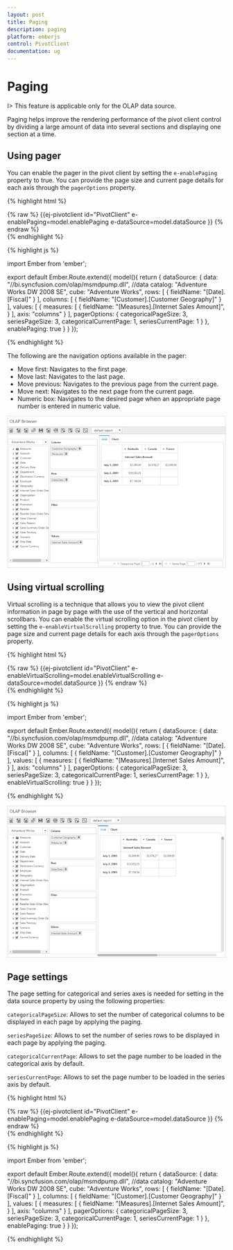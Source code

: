 ```yaml
---
layout: post
title: Paging
description: paging
platform: emberjs
control: PivotClient
documentation: ug
---
```


# Paging

I> This feature is applicable only for the OLAP data source.

Paging helps improve the rendering performance of the pivot client control by dividing a large amount of data into several sections and displaying one section at a time.

## Using pager 

You can enable the pager in the pivot client by setting the `e-enablePaging` property to true. You can provide the page size and current page details for each axis through the `pagerOptions` property.

{% highlight html %}
	<div class="e-control">
	{% raw %}
	{{ej-pivotclient id="PivotClient" e-enablePaging=model.enablePaging e-dataSource=model.dataSource }}
	{% endraw %}
	</div>
{% endhighlight %}

{% highlight js %}

import Ember from 'ember';

export default Ember.Route.extend({
   model(){
    return {
            dataSource: {
                                data: "//bi.syncfusion.com/olap/msmdpump.dll", //data
                                catalog: "Adventure Works DW 2008 SE",
                                cube: "Adventure Works",
                                rows: [
                                    {
                                        fieldName: "[Date].[Fiscal]"
                                    }
                                ],
                                columns: [
                                    {
                                        fieldName: "[Customer].[Customer Geography]"
                                    }
                                ],
                                values: [
                                    {
                                        measures: [
                                            {
                                                fieldName: "[Measures].[Internet Sales Amount]",
                                            }
                                        ],
                                        axis: "columns"
                                    }
                                ],
                                pagerOptions: {
                                    categoricalPageSize: 3,
                                    seriesPageSize: 3,
                                    categoricalCurrentPage: 1,
                                    seriesCurrentPage: 1
                                }
                            },
                            enablePaging: true
        }
    }
});

{% endhighlight %}

The following are the navigation options available in the pager:

* Move first: Navigates to the first page.
* Move last: Navigates to the last page. 
* Move previous: Navigates to the previous page from the current page.
* Move next: Navigates to the next page from the current page.
* Numeric box: Navigates to the desired page when an appropriate page number is entered in numeric value.

![](Paging_images/paging.png)


## Using virtual scrolling

Virtual scrolling is a technique that allows you to view the pivot client information in page by page with the use of the vertical and horizontal scrollbars. You can enable the virtual scrolling option in the pivot client by setting the `e-enableVirtualScrolling` property to true. You can provide the page size and current page details for each axis through the `pagerOptions` property.

{% highlight html %}
	<div class="e-control">
	{% raw %}
	{{ej-pivotclient id="PivotClient" e-enableVirtualScrolling=model.enableVirtualScrolling e-dataSource=model.dataSource }}
	{% endraw %}
	</div>
{% endhighlight %}

{% highlight js %}

import Ember from 'ember';

export default Ember.Route.extend({
   model(){
    return {
            dataSource: {
                                data: "//bi.syncfusion.com/olap/msmdpump.dll", //data
                                catalog: "Adventure Works DW 2008 SE",
                                cube: "Adventure Works",
                                rows: [
                                    {
                                        fieldName: "[Date].[Fiscal]"
                                    }
                                ],
                                columns: [
                                    {
                                        fieldName: "[Customer].[Customer Geography]"
                                    }
                                ],
                                values: [
                                    {
                                        measures: [
                                            {
                                                fieldName: "[Measures].[Internet Sales Amount]",
                                            }
                                        ],
                                        axis: "columns"
                                    }
                                ],
                                pagerOptions: {
                                    categoricalPageSize: 3,
                                    seriesPageSize: 3,
                                    categoricalCurrentPage: 1,
                                    seriesCurrentPage: 1
                                }
                            },
                            enableVirtualScrolling: true
        }
    }
});

{% endhighlight %}

![](Paging_images/virtual-scrolling.png)

## Page settings

The page setting for categorical and series axes is needed for setting in the data source property by using the following properties:

`categoricalPageSize`: Allows to set the number of categorical columns to be displayed in each page by applying the paging.

`seriesPageSize`: Allows to set the number of series rows to be displayed in each page by applying the paging.

`categoricalCurrentPage`: Allows to set the page number to be loaded in the categorical axis by default.

`seriesCurrentPage`: Allows to set the page number to be loaded in the series axis by default.

{% highlight html %}
	<div class="e-control">
	{% raw %}
	{{ej-pivotclient id="PivotClient" e-enablePaging=model.enablePaging e-dataSource=model.dataSource }}
	{% endraw %}
	</div>
{% endhighlight %}

{% highlight js %}

import Ember from 'ember';

export default Ember.Route.extend({
   model(){
    return {
            dataSource: {
                                data: "//bi.syncfusion.com/olap/msmdpump.dll", //data
                                catalog: "Adventure Works DW 2008 SE",
                                cube: "Adventure Works",
                                rows: [
                                    {
                                        fieldName: "[Date].[Fiscal]"
                                    }
                                ],
                                columns: [
                                    {
                                        fieldName: "[Customer].[Customer Geography]"
                                    }
                                ],
                                values: [
                                    {
                                        measures: [
                                            {
                                                fieldName: "[Measures].[Internet Sales Amount]",
                                            }
                                        ],
                                        axis: "columns"
                                    }
                                ],
                                pagerOptions: {
                                    categoricalPageSize: 3,
                                    seriesPageSize: 3,
                                    categoricalCurrentPage: 1,
                                    seriesCurrentPage: 1
                                }
                            },
                            enablePaging: true
        }
    }
});

{% endhighlight %}